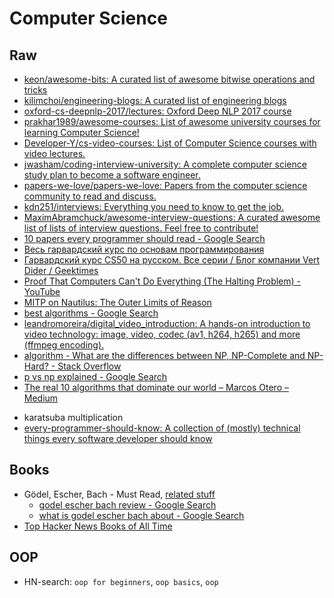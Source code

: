 # Computer Science
## Raw
* [keon/awesome-bits: A curated list of awesome bitwise operations and tricks](https://github.com/keon/awesome-bits)
* [kilimchoi/engineering-blogs: A curated list of engineering blogs](https://github.com/kilimchoi/engineering-blogs)
* [oxford-cs-deepnlp-2017/lectures: Oxford Deep NLP 2017 course](https://github.com/oxford-cs-deepnlp-2017/lectures)
* [prakhar1989/awesome-courses: List of awesome university courses for learning Computer Science!](https://github.com/prakhar1989/awesome-courses)
* [Developer-Y/cs-video-courses: List of Computer Science courses with video lectures.](https://github.com/Developer-Y/cs-video-courses)
* [jwasham/coding-interview-university: A complete computer science study plan to become a software engineer.](https://github.com/jwasham/coding-interview-university)
* [papers-we-love/papers-we-love: Papers from the computer science community to read and discuss.](https://github.com/papers-we-love/papers-we-love)
* [kdn251/interviews: Everything you need to know to get the job.](https://github.com/kdn251/interviews)
* [MaximAbramchuck/awesome-interview-questions: A curated awesome list of lists of interview questions. Feel free to contribute!](https://github.com/MaximAbramchuck/awesome-interview-questions)
* [10 papers every programmer should read - Google Search](https://www.google.ru/search?q=10+papers+every+programmer+should+read&ie=UTF-8&)
* [Весь гарвардский курс по основам программирования](https://tjournal.ru/43510-ves-garvardskii-kurs-po-osnovam-programmirovaniya)
* [Гарвардский курс CS50 на русском. Все серии / Блог компании Vert Dider / Geektimes](https://geektimes.ru/company/vertdider/blog/289043/)
* [Proof That Computers Can't Do Everything (The Halting Problem) - YouTube](https://www.youtube.com/watch?v=92WHN-pAFCs)
* [MITP on Nautilus: The Outer Limits of Reason](http://mitp.nautil.us/feature/148/the-outer-limits-of-reason)
* [best algorithms - Google Search](https://www.google.ru/search?q=best+algorithms)
* [leandromoreira/digital_video_introduction: A hands-on introduction to video technology: image, video, codec (av1, h264, h265) and more (ffmpeg encoding).](https://github.com/leandromoreira/digital_video_introduction)
* [algorithm - What are the differences between NP, NP-Complete and NP-Hard? - Stack Overflow](https://stackoverflow.com/questions/1857244/what-are-the-differences-between-np-np-complete-and-np-hard/1857342#1857342)
* [p vs np explained - Google Search](https://www.google.ru/search?q=p+vs+np+explained)
* [The real 10 algorithms that dominate our world – Marcos Otero – Medium](https://medium.com/@_marcos_otero/the-real-10-algorithms-that-dominate-our-world-e95fa9f16c04)
- karatsuba multiplication
- [every-programmer-should-know: A collection of (mostly) technical things every software developer should know](https://github.com/mr-mig/every-programmer-should-know)

## Books
* Gödel, Escher, Bach - Must Read, [related stuff](https://news.ycombinator.com/item?id=13995609)
	* [godel escher bach review - Google Search](https://www.google.com/search?q=godel+escher+bach+review)
	* [what is godel escher bach about - Google Search](https://www.google.com/search?q=what+is+godel+escher+bach+about)
* [Top Hacker News Books of All Time](http://hackernewsbooks.com/top-books-on-hacker-news)

## OOP
- HN-search: `oop for beginners`, `oop basics`, `oop`
